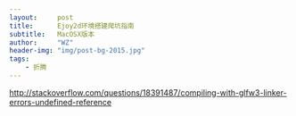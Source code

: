 ```yaml
---
layout:     post
title:      Ejoy2d环境搭建爬坑指南
subtitle:   MacOSX版本
author:     "WZ"
header-img: "img/post-bg-2015.jpg"
tags:
    - 折腾
---
```


http://stackoverflow.com/questions/18391487/compiling-with-glfw3-linker-errors-undefined-reference